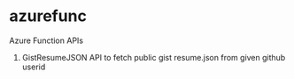 # azurefunc
Azure Function APIs
1. GistResumeJSON API to fetch public gist resume.json from given github userid
